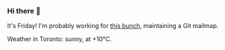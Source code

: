 ### Hi there :wave:

It's Friday! I'm probably working for [this bunch](https://github.com/kohofinancial), maintaining a Git mailmap.

Weather in Toronto: sunny, at +10°C.
